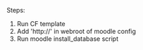 Steps:
1. Run CF template
2. Add 'http://' in webroot of moodle config
3. Run moodle install_database script